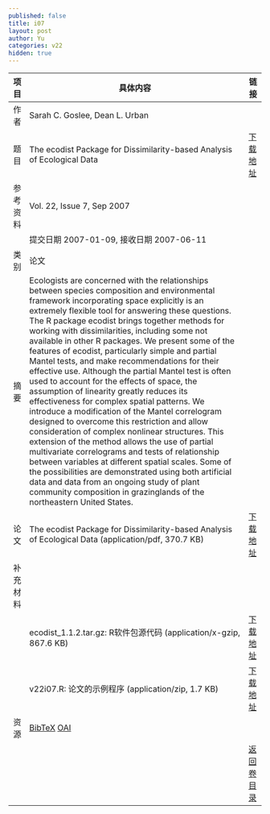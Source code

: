 ```yaml
---
published: false
title: i07
layout: post
author: Yu
categories: v22
hidden: true
---
```


| 项目 | 具体内容 | 链接 |
|---:|---|---|
| 作者 | Sarah C. Goslee, Dean L. Urban| |
| 题目 |The ecodist Package for Dissimilarity-based Analysis of Ecological Data | [下载地址](http://www.jstatsoft.org/v22/i07/paper) |
| 参考资料 |Vol. 22, Issue 7, Sep 2007 | |
| | 提交日期 2007-01-09, 接收日期 2007-06-11| | 
| 类别 | 论文| |
| 摘要 | Ecologists are concerned with the relationships between species composition and environmental framework incorporating space explicitly is an extremely flexible tool for answering these questions. The R package ecodist brings together methods for working with dissimilarities, including some not available in other R packages. We present some of the features of ecodist, particularly simple and partial Mantel tests, and make recommendations for their effective use. Although the partial Mantel test is often used to account for the effects of space, the assumption of linearity greatly reduces its effectiveness for complex spatial patterns. We introduce a modification of the Mantel correlogram designed to overcome this restriction and allow consideration of complex nonlinear structures. This extension of the method allows the use of partial multivariate correlograms and tests of relationship between variables at different spatial scales. Some of the possibilities are demonstrated using both artificial data and data from an ongoing study of plant community composition in grazinglands of the northeastern United States.| |
| 论文 | The ecodist Package for Dissimilarity-based Analysis of Ecological Data  (application/pdf, 370.7 KB)| [下载地址](http://www.jstatsoft.org/v22/i07/paper) |
| 补充材料 | | |
| |ecodist_1.1.2.tar.gz: R软件包源代码  (application/x-gzip, 867.6 KB)|  [下载地址](http://www.jstatsoft.org/v22/i07/supp/1) |
| |v22i07.R: 论文的示例程序  (application/zip, 1.7 KB)|  [下载地址](http://www.jstatsoft.org/v22/i07/supp/2) |
| 资源 | [BibTeX](http://www.jstatsoft.org/v22/i07/bibtex) [OAI](http://www.jstatsoft.org/oai?verb=GetRecord&identifier=oai.jstatsoft/v22/i07&prefix=oai_dc)| |
| |  | [返回卷目录]({{site.baseurl}}/volume/v22.html) |
